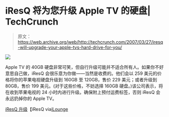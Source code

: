 # iResQ 将为您升级 Apple TV 的硬盘| TechCrunch

> 原文：<https://web.archive.org/web/http://techcrunch.com/2007/03/27/iresq-will-upgrade-your-apple-tvs-hard-drive-for-you/>

![](img/3b3f7b8c01d335f2fe83f2ed06bcd39a.png)

Apple TV 的 40GB 硬盘非常可笑，但自行升级可能并不适合所有人。如果你不好意思自己做，iResQ 会很乐意为你做——当然是收费的。他们会以 259 美元的价格将你的苹果电视硬盘升级到 160GB 至 120GB，售价 229 美元；或者升级到 80GB，售价 199 美元。(对于这些价格，不妨选择 160GB 硬盘。)该公司表示，将在收到苹果电视的 24 小时内进行升级。确保附上预付运费标签，否则 iResQ 会永远扔掉你的 Apple TV。

[iResQ 升级](https://web.archive.org/web/20141014063645/http://www.iresq.com/portables/hitlist-browse.php?subCat=Full_Service_AppleTV_Hard_Drives)【iResQ via[iLounge](https://web.archive.org/web/20141014063645/http://ilounge.com/index.php/news/comments/iresq-offers-apple-tv-hard-drive-upgrades/)